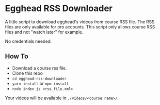 # Egghead RSS Downloader

A little script to download egghead's videos from course RSS file.
The RSS files are only available for pro accounts.
This script only allows course RSS files and not "watch later" for example.

No credentials needed.

## How To

- Download a course rss file.
- Clone this repo
- `cd egghead-rss-downloader`
- `yarn install` or `npm install`
- `node index.js <rss_file.xml>`

Your videos will be available in `./videos/<course name>/`.

